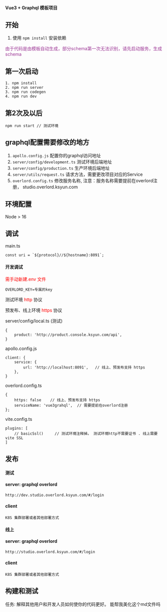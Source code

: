 #### Vue3 + Graphql 模板项目

## 开始

1. 使用 `npm install` 安装依赖

<span style="color:rgb(155 52 148)">由于代码是由模板自动生成，部分schema第一次无法识别，请先启动服务，生成schema</span>

## 第一次启动
    1. npm install 
    2. npm run server
    3. npm run codegen
    4. npm run dev
   
## 第2次及以后
    npm run start // 测试环境


## graphql配置需要修改的地方

1. `apollo.config.js` 配置你的graphql访问地址
2. `server/config/development.ts` 测试环境后端地址
3. `server/config/production.ts` 生产环境后端地址
4. `server/utils/request.ts` 请求方法，需要更改项目对应的Service
5. `overlord.config.ts` 修改服务名称, 注意：服务名称需要提前在overlord注册， studio.overlord.ksyun.com


## 环境配置
Node > 16 

## 调试
main.ts
```
const uri = `${protocol}//${hostname}:8091`;
```

#### 开发调试
<span  style="color:red">需手动新建.env 文件</span>
```
OVERLORD_KEY=专属的key
```

测试环境 <span style="color:red"> http </span>协议

预发布、线上环境 <span style="color:red"> https </span>协议

server/config/local.ts (测试)
```
{
    product: 'http://product.console.ksyun.com/api',
}
```
apollo.config.js
```
client: {
    service: {
        url: 'http://localhost:8091',   // 线上、预发布支持 https
    },
}
```
overlord.config.ts
```
{
    https: false    // 线上、预发布支持 https
    serviceName: 'vue3grahql',  // 需要提前在overlord注册
};
```

vite.config.ts 
```
plugins: [
    // basicSsl()     // 测试环境注释掉。 测试环境http不需要证书 . 线上需要vite SSL
]
```

## 发布

#### 测试

#### server: graphql overlord
```
http://dev.studio.overlord.ksyun.com/#/login
```
#### client 
```
K8S 集群部署或者其他部署方式
```
#### 线上
#### server: graphql overlord

```
http://studio.overlord.ksyun.com/#/login
```
#### client 
```
K8S 集群部署或者其他部署方式
```

## 构建和测试
任务: 解释其他用户和开发人员如何使你的代码更好。 能帮我美化这个md文件吗

